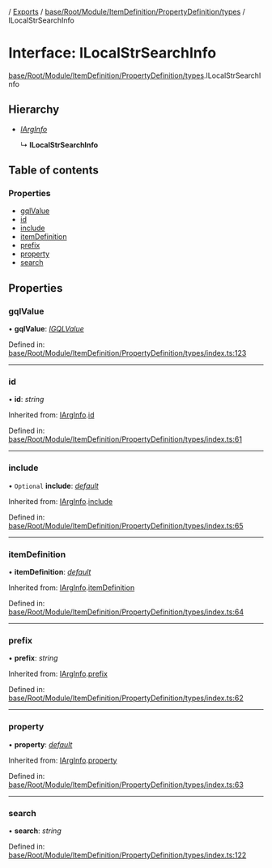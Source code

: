 [](../README.md) / [Exports](../modules.md) / [base/Root/Module/ItemDefinition/PropertyDefinition/types](../modules/base_root_module_itemdefinition_propertydefinition_types.md) / ILocalStrSearchInfo

# Interface: ILocalStrSearchInfo

[base/Root/Module/ItemDefinition/PropertyDefinition/types](../modules/base_root_module_itemdefinition_propertydefinition_types.md).ILocalStrSearchInfo

## Hierarchy

* [*IArgInfo*](base_root_module_itemdefinition_propertydefinition_types.iarginfo.md)

  ↳ **ILocalStrSearchInfo**

## Table of contents

### Properties

- [gqlValue](base_root_module_itemdefinition_propertydefinition_types.ilocalstrsearchinfo.md#gqlvalue)
- [id](base_root_module_itemdefinition_propertydefinition_types.ilocalstrsearchinfo.md#id)
- [include](base_root_module_itemdefinition_propertydefinition_types.ilocalstrsearchinfo.md#include)
- [itemDefinition](base_root_module_itemdefinition_propertydefinition_types.ilocalstrsearchinfo.md#itemdefinition)
- [prefix](base_root_module_itemdefinition_propertydefinition_types.ilocalstrsearchinfo.md#prefix)
- [property](base_root_module_itemdefinition_propertydefinition_types.ilocalstrsearchinfo.md#property)
- [search](base_root_module_itemdefinition_propertydefinition_types.ilocalstrsearchinfo.md#search)

## Properties

### gqlValue

• **gqlValue**: [*IGQLValue*](gql_querier.igqlvalue.md)

Defined in: [base/Root/Module/ItemDefinition/PropertyDefinition/types/index.ts:123](https://github.com/onzag/itemize/blob/28218320/base/Root/Module/ItemDefinition/PropertyDefinition/types/index.ts#L123)

___

### id

• **id**: *string*

Inherited from: [IArgInfo](base_root_module_itemdefinition_propertydefinition_types.iarginfo.md).[id](base_root_module_itemdefinition_propertydefinition_types.iarginfo.md#id)

Defined in: [base/Root/Module/ItemDefinition/PropertyDefinition/types/index.ts:61](https://github.com/onzag/itemize/blob/28218320/base/Root/Module/ItemDefinition/PropertyDefinition/types/index.ts#L61)

___

### include

• `Optional` **include**: [*default*](../classes/base_root_module_itemdefinition_include.default.md)

Inherited from: [IArgInfo](base_root_module_itemdefinition_propertydefinition_types.iarginfo.md).[include](base_root_module_itemdefinition_propertydefinition_types.iarginfo.md#include)

Defined in: [base/Root/Module/ItemDefinition/PropertyDefinition/types/index.ts:65](https://github.com/onzag/itemize/blob/28218320/base/Root/Module/ItemDefinition/PropertyDefinition/types/index.ts#L65)

___

### itemDefinition

• **itemDefinition**: [*default*](../classes/base_root_module_itemdefinition.default.md)

Inherited from: [IArgInfo](base_root_module_itemdefinition_propertydefinition_types.iarginfo.md).[itemDefinition](base_root_module_itemdefinition_propertydefinition_types.iarginfo.md#itemdefinition)

Defined in: [base/Root/Module/ItemDefinition/PropertyDefinition/types/index.ts:64](https://github.com/onzag/itemize/blob/28218320/base/Root/Module/ItemDefinition/PropertyDefinition/types/index.ts#L64)

___

### prefix

• **prefix**: *string*

Inherited from: [IArgInfo](base_root_module_itemdefinition_propertydefinition_types.iarginfo.md).[prefix](base_root_module_itemdefinition_propertydefinition_types.iarginfo.md#prefix)

Defined in: [base/Root/Module/ItemDefinition/PropertyDefinition/types/index.ts:62](https://github.com/onzag/itemize/blob/28218320/base/Root/Module/ItemDefinition/PropertyDefinition/types/index.ts#L62)

___

### property

• **property**: [*default*](../classes/base_root_module_itemdefinition_propertydefinition.default.md)

Inherited from: [IArgInfo](base_root_module_itemdefinition_propertydefinition_types.iarginfo.md).[property](base_root_module_itemdefinition_propertydefinition_types.iarginfo.md#property)

Defined in: [base/Root/Module/ItemDefinition/PropertyDefinition/types/index.ts:63](https://github.com/onzag/itemize/blob/28218320/base/Root/Module/ItemDefinition/PropertyDefinition/types/index.ts#L63)

___

### search

• **search**: *string*

Defined in: [base/Root/Module/ItemDefinition/PropertyDefinition/types/index.ts:122](https://github.com/onzag/itemize/blob/28218320/base/Root/Module/ItemDefinition/PropertyDefinition/types/index.ts#L122)
